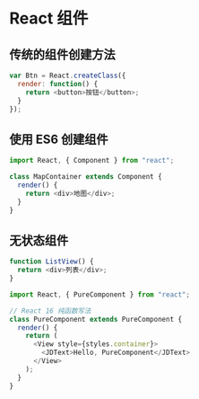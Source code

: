 # React 组件

## 传统的组件创建方法

```javascript
var Btn = React.createClass({
  render: function() {
    return <button>按钮</button>;
  }
});
```

## 使用 ES6 创建组件

```javascript
import React, { Component } from "react";

class MapContainer extends Component {
  render() {
    return <div>地图</div>;
  }
}
```

## 无状态组件

```javascript
function ListView() {
  return <div>列表</div>;
}

import React, { PureComponent } from "react";

// React 16 纯函数写法
class PureComponent extends PureComponent {
  render() {
    return (
      <View style={styles.container}>
        <JDText>Hello, PureComponent</JDText>
      </View>
    );
  }
}
```
